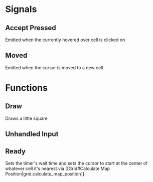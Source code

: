 
# Signals

## Accept Pressed
Emitted when the currently hovered over cell is clicked on
## Moved
Emitted when the cursor is moved to a new cell

# Functions

## Draw
Draws a little square
## Unhandled Input

## Ready
Sets the timer's wait time and sets the cursor to start at the center of whatever cell it's nearest via [[Grid#Calculate Map Position|grid.calculate_map_position]]
